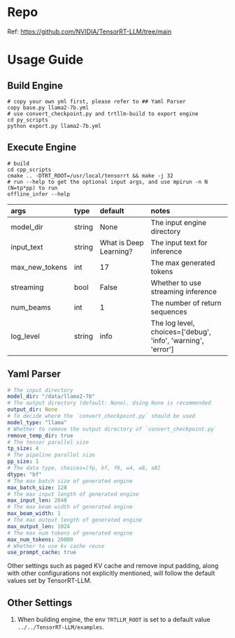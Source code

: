 # Repo
Ref: https://github.com/NVIDIA/TensorRT-LLM/tree/main

# Usage Guide
## Build Engine
```shell
# copy your own yml first, please refer to ## Yaml Parser
copy base.py llama2-7b.yml
# use convert_checkpoint.py and trtllm-build to export engine
cd py_scripts
python export.py llama2-7b.yml 
```
## Execute Engine
```shell
# build
cd cpp_scripts
cmake .. -DTRT_ROOT=/usr/local/tensorrt && make -j 32
# run --help to get the optional input args, and use mpirun -n N (N=tp*pp) to run
offline_infer --help
```

| args | type | default | notes |
| :---- | :---- | :---- | :---- |
| model_dir | string | None | The input engine directory |
| input_text | string | What is Deep Learning? | The input text for inference |
| max_new_tokens | int | 17 | The max generated tokens |
| streaming | bool | False | Whether to use streaming inference |
| num_beams | int | 1 | The number of return sequences |
| log_level | string | info | The log level, choices=['debug', 'info', 'warning', 'error'] |

## Yaml Parser
```yaml
# The input directory
model_dir: "/data/llama2-7b"
# The output directory (default: None). Using None is recommended
output_dir: None
# To decide where the `convert_checkpoint.py` should be used
model_type: "llama"
# Whether to remove the output directory of `convert_checkpoint.py`
remove_temp_dir: true
# The tensor parallel size
tp_size: 4
# The pipeline parallel size
pp_size: 1
# The data type, choices=[fp, bf, f8, w4, w8, a8]
dtype: "bf"
# The max batch size of generated engine
max_batch_size: 128
# The max input length of generated engine
max_input_len: 2048
# The max beam width of generated engine
max_beam_width: 1
# The max output length of generated engine
max_output_len: 1024
# The max num tokens of generated engine
max_num_tokens: 20000
# Whether to use kv cache reuse
use_prompt_cache: true
```
Other settings such as paged KV cache and remove input padding, along with other configurations not explicitly mentioned, will follow the default values set by TensorRT-LLM.
## Other Settings
1. When building engine, the env `TRTLLM_ROOT` is set to a default value `../../TensorRT-LLM/examples`.